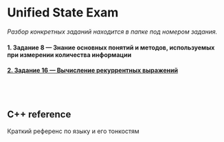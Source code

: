 # Unified State Exam

*Разбор конкретных заданий находится в папке под номером задания.*

#### 1. Задание 8 — Знание основных понятий и методов, используемых при измерении количества информации 
#### [2. Задание 16 — Вычисление рекуррентных выражений](16/empty.md) 
<br><br>

## C++ reference
Краткий референс по языку и его тонкостям

